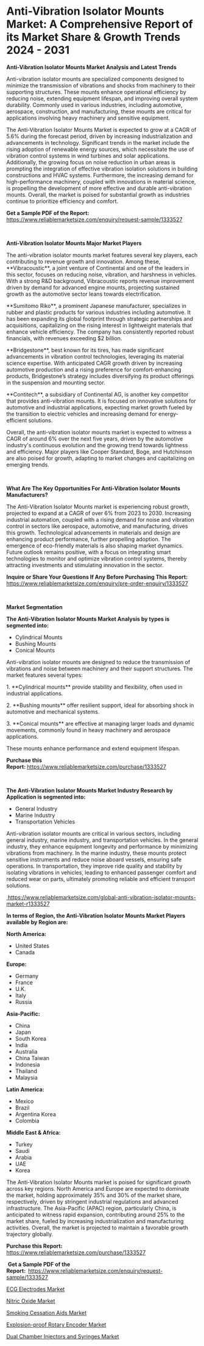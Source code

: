 <p><h1>Anti-Vibration Isolator Mounts Market: A Comprehensive Report of its Market Share & Growth Trends 2024 - 2031</h1></p><p><strong>Anti-Vibration Isolator Mounts Market Analysis and Latest Trends</strong></p>
<p><p>Anti-vibration isolator mounts are specialized components designed to minimize the transmission of vibrations and shocks from machinery to their supporting structures. These mounts enhance operational efficiency by reducing noise, extending equipment lifespan, and improving overall system durability. Commonly used in various industries, including automotive, aerospace, construction, and manufacturing, these mounts are critical for applications involving heavy machinery and sensitive equipment.</p><p>The Anti-Vibration Isolator Mounts Market is expected to grow at a CAGR of 5.6% during the forecast period, driven by increasing industrialization and advancements in technology. Significant trends in the market include the rising adoption of renewable energy sources, which necessitate the use of vibration control systems in wind turbines and solar applications. Additionally, the growing focus on noise reduction in urban areas is prompting the integration of effective vibration isolation solutions in building constructions and HVAC systems. Furthermore, the increasing demand for high-performance machinery, coupled with innovations in material science, is propelling the development of more effective and durable anti-vibration mounts. Overall, the market is poised for substantial growth as industries continue to prioritize efficiency and comfort.</p></p>
<p><strong>Get a Sample PDF of the Report:&nbsp;</strong> <a href="https://www.reliablemarketsize.com/enquiry/request-sample/1333527?utm_campaign=1326&utm_medium=2&utm_source=Github&utm_content=ia&utm_term=01102024&utm_id=anti-vibration-isolator-mounts">https://www.reliablemarketsize.com/enquiry/request-sample/1333527</a></p>
<p>&nbsp;</p>
<p><strong>Anti-Vibration Isolator Mounts Major Market Players</strong></p>
<p><p>The anti-vibration isolator mounts market features several key players, each contributing to revenue growth and innovation. Among these, **Vibracoustic**, a joint venture of Continental and one of the leaders in this sector, focuses on reducing noise, vibration, and harshness in vehicles. With a strong R&D background, Vibracoustic reports revenue improvement driven by demand for advanced engine mounts, projecting sustained growth as the automotive sector leans towards electrification.</p><p>**Sumitomo Riko**, a prominent Japanese manufacturer, specializes in rubber and plastic products for various industries including automotive. It has been expanding its global footprint through strategic partnerships and acquisitions, capitalizing on the rising interest in lightweight materials that enhance vehicle efficiency. The company has consistently reported robust financials, with revenues exceeding $2 billion.</p><p>**Bridgestone**, best known for its tires, has made significant advancements in vibration control technologies, leveraging its material science expertise. With anticipated CAGR growth driven by increasing automotive production and a rising preference for comfort-enhancing products, Bridgestone’s strategy includes diversifying its product offerings in the suspension and mounting sector.</p><p>**Contitech**, a subsidiary of Continental AG, is another key competitor that provides anti-vibration mounts. It is focused on innovative solutions for automotive and industrial applications, expecting market growth fueled by the transition to electric vehicles and increasing demand for energy-efficient solutions.</p><p>Overall, the anti-vibration isolator mounts market is expected to witness a CAGR of around 6% over the next five years, driven by the automotive industry's continuous evolution and the growing trend towards lightness and efficiency. Major players like Cooper Standard, Boge, and Hutchinson are also poised for growth, adapting to market changes and capitalizing on emerging trends.</p></p>
<p>&nbsp;</p>
<p><strong>What Are The Key Opportunities For Anti-Vibration Isolator Mounts Manufacturers?</strong></p>
<p><p>The Anti-Vibration Isolator Mounts market is experiencing robust growth, projected to expand at a CAGR of over 6% from 2023 to 2030. Increasing industrial automation, coupled with a rising demand for noise and vibration control in sectors like aerospace, automotive, and manufacturing, drives this growth. Technological advancements in materials and design are enhancing product performance, further propelling adoption. The emergence of eco-friendly materials is also shaping market dynamics. Future outlook remains positive, with a focus on integrating smart technologies to monitor and optimize vibration control systems, thereby attracting investments and stimulating innovation in the sector.</p></p>
<p><strong>Inquire or Share Your Questions If Any Before Purchasing This Report:</strong> <a href="https://www.reliablemarketsize.com/enquiry/pre-order-enquiry/1333527?utm_campaign=1326&utm_medium=2&utm_source=Github&utm_content=ia&utm_term=01102024&utm_id=anti-vibration-isolator-mounts">https://www.reliablemarketsize.com/enquiry/pre-order-enquiry/1333527</a></p>
<p>&nbsp;</p>
<p><strong>Market Segmentation</strong></p>
<p><strong>The Anti-Vibration Isolator Mounts Market Analysis by types is segmented into:</strong></p>
<p><ul><li>Cylindrical Mounts</li><li>Bushing Mounts</li><li>Conical Mounts</li></ul></p>
<p><p>Anti-vibration isolator mounts are designed to reduce the transmission of vibrations and noise between machinery and their support structures. The market features several types: </p><p>1. **Cylindrical mounts** provide stability and flexibility, often used in industrial applications.</p><p>2. **Bushing mounts** offer resilient support, ideal for absorbing shock in automotive and mechanical systems.</p><p>3. **Conical mounts** are effective at managing larger loads and dynamic movements, commonly found in heavy machinery and aerospace applications. </p><p>These mounts enhance performance and extend equipment lifespan.</p></p>
<p><strong>Purchase this Report:&nbsp;</strong><a href="https://www.reliablemarketsize.com/purchase/1333527?utm_campaign=1326&utm_medium=2&utm_source=Github&utm_content=ia&utm_term=01102024&utm_id=anti-vibration-isolator-mounts">https://www.reliablemarketsize.com/purchase/1333527</a></p>
<p>&nbsp;</p>
<p><strong>The Anti-Vibration Isolator Mounts Market Industry Research by Application is segmented into:</strong></p>
<p><ul><li>General Industry</li><li>Marine Industry</li><li>Transportation Vehicles</li></ul></p>
<p><p>Anti-vibration isolator mounts are critical in various sectors, including general industry, marine industry, and transportation vehicles. In the general industry, they enhance equipment longevity and performance by minimizing vibrations from machinery. In the marine industry, these mounts protect sensitive instruments and reduce noise aboard vessels, ensuring safe operations. In transportation, they improve ride quality and stability by isolating vibrations in vehicles, leading to enhanced passenger comfort and reduced wear on parts, ultimately promoting reliable and efficient transport solutions.</p></p>
<p><a href="https://www.reliablemarketsize.com/global-anti-vibration-isolator-mounts-market-r1333527?utm_campaign=1326&utm_medium=2&utm_source=Github&utm_content=ia&utm_term=01102024&utm_id=anti-vibration-isolator-mounts">&nbsp;https://www.reliablemarketsize.com/global-anti-vibration-isolator-mounts-market-r1333527</a></p>
<p><strong>In terms of Region, the Anti-Vibration Isolator Mounts Market Players available by Region are:</strong></p>
<p>
    <p> <strong> North America: </strong>
        <ul>
            <li>United States</li>
            <li>Canada</li>
        </ul>
        </p> 
    <p> <strong> Europe: </strong>
        <ul>
            <li>Germany</li>
            <li>France</li>
            <li>U.K.</li>
            <li>Italy</li>
            <li>Russia</li>
        </ul>
        </p> 
    <p> <strong> Asia-Pacific: </strong>
        <ul>
            <li>China</li>
            <li>Japan</li>
            <li>South Korea</li>
            <li>India</li>
            <li>Australia</li>
            <li>China Taiwan</li>
            <li>Indonesia</li>
            <li>Thailand</li>
            <li>Malaysia</li>
        </ul>
        </p> 
    <p> <strong> Latin America: </strong>
        <ul>
            <li>Mexico</li>
            <li>Brazil</li>
            <li>Argentina Korea</li>
            <li>Colombia</li>
        </ul>
        </p> 
    <p> <strong> Middle East & Africa: </strong>
        <ul>
            <li>Turkey</li>
            <li>Saudi</li>
            <li>Arabia</li>
            <li>UAE</li>
            <li>Korea</li>
        </ul>
    </p>
    </p>
<p><p>The Anti-Vibration Isolator Mounts market is poised for significant growth across key regions. North America and Europe are expected to dominate the market, holding approximately 35% and 30% of the market share, respectively, driven by stringent industrial regulations and advanced infrastructure. The Asia-Pacific (APAC) region, particularly China, is anticipated to witness rapid expansion, contributing around 25% to the market share, fueled by increasing industrialization and manufacturing activities. Overall, the market is projected to maintain a favorable growth trajectory globally.</p></p>
<p><strong>Purchase this Report: </strong><a href="https://www.reliablemarketsize.com/purchase/1333527?utm_campaign=1326&utm_medium=2&utm_source=Github&utm_content=ia&utm_term=01102024&utm_id=anti-vibration-isolator-mounts">https://www.reliablemarketsize.com/purchase/1333527</a></p>
<p>&nbsp;<strong>Get a Sample PDF of the Report:&nbsp;&nbsp;</strong><a href="https://www.reliablemarketsize.com/enquiry/request-sample/1333527?utm_campaign=1326&utm_medium=2&utm_source=Github&utm_content=ia&utm_term=01102024&utm_id=anti-vibration-isolator-mounts">https://www.reliablemarketsize.com/enquiry/request-sample/1333527</a></p>
<p><strong></strong></p>
<p><p><a href="https://www.linkedin.com/pulse/market-leaders-laggards-global-ecg-electrodes-trends-forecast-jjcze?utm_campaign=1326&utm_medium=2&utm_source=Github&utm_content=ia&utm_term=01102024&utm_id=anti-vibration-isolator-mounts">ECG Electrodes Market</a></p><p><a href="https://www.linkedin.com/pulse/what-driving-global-nitric-oxide-market-dive-trends-applications-czuje?utm_campaign=1326&utm_medium=2&utm_source=Github&utm_content=ia&utm_term=01102024&utm_id=anti-vibration-isolator-mounts">Nitric Oxide Market</a></p><p><a href="https://www.linkedin.com/pulse/smoking-cessation-aids-market-trends-regional-insights-forecasted-bqtmf?utm_campaign=1326&utm_medium=2&utm_source=Github&utm_content=ia&utm_term=01102024&utm_id=anti-vibration-isolator-mounts">Smoking Cessation Aids Market</a></p><p><a href="https://issuu.com/reportprime-2/docs/explosion-proof-rotary-encoder-mark_7cb9e30a9418ea?utm_campaign=1326&utm_medium=2&utm_source=Github&utm_content=ia&utm_term=01102024&utm_id=anti-vibration-isolator-mounts">Explosion-proof Rotary Encoder Market</a></p><p><a href="https://issuu.com/reportprime-2/docs/dual-chamber-injectors-and-syringes_5c64c7b927963b?utm_campaign=1326&utm_medium=2&utm_source=Github&utm_content=ia&utm_term=01102024&utm_id=anti-vibration-isolator-mounts">Dual Chamber Injectors and Syringes Market</a></p></p>